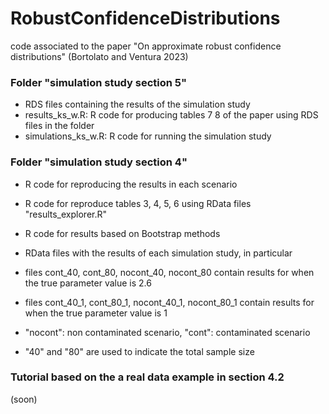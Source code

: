 # RobustConfidenceDistributions
code associated to the paper "On approximate robust confidence distributions" (Bortolato and  Ventura 2023)

### Folder "simulation study section 5"
- RDS files containing the results of the simulation study
- results_ks_w.R: R code for producing tables 7 8 of the paper using RDS files in the folder
- simulations_ks_w.R: R code for running the simulation study


### Folder "simulation study section 4"
- R code for reproducing the results in each scenario
- R code for reproduce tables 3, 4, 5, 6 using RData files "results_explorer.R"
- R code for results based on Bootstrap methods

- RData files with the results of each simulation study, in particular

- files cont_40, cont_80, nocont_40, nocont_80 contain results for when the true parameter value is 2.6
- files cont_40_1, cont_80_1, nocont_40_1, nocont_80_1  contain results for when the true parameter value is 1

- "nocont": non contaminated scenario, "cont": contaminated scenario
- "40" and "80" are used to indicate the total sample size

### Tutorial based on the a real data example in section 4.2 
(soon)

